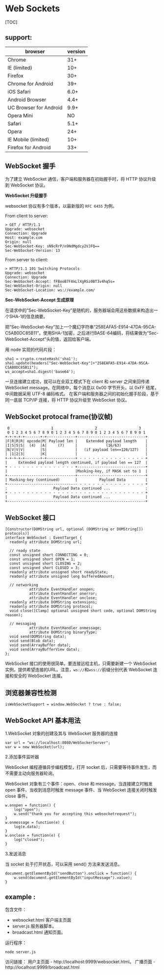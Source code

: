 # Web Sockets
[TOC]

## support:
browser      | version
---------    | -----
Chrome | 31+
IE (limited) | 10+
Firefox | 30+
Chrome for Android | 39+
iOS Safari | 6.0+
Android Browser | 4.4+
UC Browser for Android | 9.9+
Opera Mini | NO
Safari | 5.1+
Opera | 24+
IE Mobile (limited) | 10+
Firefox for Android | 33+

## WebSocket 握手
为了建立 WebSocket 通信，客户端和服务器在初始握手时，将 HTTP 协议升级到 WebSocket 协议。

**WebSocket 升级握手**

websocket 协议有多个版本，以最新版的 `RFC 6455` 为例。

From client to server:
```
> GET / HTTP/1.1
Upgrade: websocket
Connection: Upgrade
Host: example.com
Origin: null
Sec-WebSocket-Key: sN9cRrP/n9NdMgdcy2VJFQ==
Sec-WebSocket-Version: 13
```

From server to client:
```
> HTTP/1.1 101 Switching Protocols
Upgrade: websocket
Connection: Upgrade
Sec-WebSocket-Accept: fFBooB7FAkLlXgRSz0BT3v4hq5s=
Sec-WebSocket-Origin: null
Sec-WebSocket-Location: ws://example.com/
```


**Sec-WebSocket-Accept 生成原理**

在请求中的“Sec-WebSocket-Key”是随机的，服务器端会用这些数据来构造出一个SHA-1的信息摘要。

把“Sec-WebSocket-Key”加上一个魔幻字符串“258EAFA5-E914-47DA-95CA-C5AB0DC85B11”。使用SHA-1加密，之后进行BASE-64编码，将结果做为“Sec-WebSocket-Accept”头的值，返回给客户端。

用 node 实现的代码片段：
```
sha1 = crypto.createHash('sha1');
sha1.update(headers["Sec-WebSocket-Key"]+"258EAFA5-E914-47DA-95CA-C5AB0DC85B11");
ws_accept=sha1.digest('base64');
```


一旦连接建立成功，就可以在全双工模式下在 client 和 server 之间来回传递 WebSocket message。在网络中，每个消息以 0x00 字节开头，以 0xFF 结尾，中间数据采用 UTF-8 编码格式。
在客户端和服务器之间的初始化握手阶段，基于同一底层 TCP/IP 连接，将 HTTP 协议升级至 WebSocket 协议。

## WebSocket protocal frame(协议帧)

     0                   1                   2                   3
     0 1 2 3 4 5 6 7 8 9 0 1 2 3 4 5 6 7 8 9 0 1 2 3 4 5 6 7 8 9 0 1
    +-+-+-+-+-------+-+-------------+-------------------------------+
    |F|R|R|R| opcode|M| Payload len |    Extended payload length    |
    |I|S|S|S|  (4)  |A|     (7)     |             (16/63)           |
    |N|V|V|V|       |S|             |   (if payload len==126/127)   |
    | |1|2|3|       |K|             |                               |
    +-+-+-+-+-------+-+-------------+ - - - - - - - - - - - - - - - +
    |     Extended payload length continued, if payload len == 127  |
    + - - - - - - - - - - - - - - - +-------------------------------+
    |                               |Masking-key, if MASK set to 1  |
    +-------------------------------+-------------------------------+
    | Masking-key (continued)       |          Payload Data         |
    +-------------------------------- - - - - - - - - - - - - - - - +
    :                     Payload Data continued ...                :
    + - - - - - - - - - - - - - - - - - - - - - - - - - - - - - - - +
    |                     Payload Data continued ...                |
    +---------------------------------------------------------------+


## WebSocket 接口
```
[Constructor(DOMString url, optional (DOMString or DOMString[]) protocols)]
interface WebSocket : EventTarget {
  readonly attribute DOMString url;

  // ready state
  const unsigned short CONNECTING = 0;
  const unsigned short OPEN = 1;
  const unsigned short CLOSING = 2;
  const unsigned short CLOSED = 3;
  readonly attribute unsigned short readyState;
  readonly attribute unsigned long bufferedAmount;

  // networking
           attribute EventHandler onopen;
           attribute EventHandler onerror;
           attribute EventHandler onclose;
  readonly attribute DOMString extensions;
  readonly attribute DOMString protocol;
  void close([Clamp] optional unsigned short code, optional DOMString reason);

  // messaging
           attribute EventHandler onmessage;
           attribute DOMString binaryType;
  void send(DOMString data);
  void send(Blob data);
  void send(ArrayBuffer data);
  void send(ArrayBufferView data);
};
```
WebSocket 接口的使用很简单。要连接远程主机，只需要新建一个 WebSocket 实例，提供希望连接的URL。注意，`ws://`和`wss://`前缀分别代表 WebSocket 连接和安全的 WebSocket 连接。

## 浏览器兼容性检测
```
isWebSocketSupport = window.WebSocket ? true : false;
```

## WebSocket API 基本用法

1.WebSocket 对象的创建及其与 WebSocket 服务器的连接

```
var url = "ws://localhost:8080/WebSockerServer";
var w = new WebSocket(url);
```

2.添加事件监听器

WebSocket 编程遵循异步编程模型，打开 socket 后，只需要等待事件发生，而不需要主动向服务器轮询。

WebSocket 对象有三个事件：open、close 和 message。当连接建立时触发 open 事件、当收到消息时触发 message 事件、当 WebSocket 连接关闭时触发 close 事件。
```
w.onopen = function() {
    log("open");
    w.send("thank you for accepting this websocketrequest");
}
w.onmessage = function(e) {
    log(e.data);
}
w.onclose = function(e) {
    log("closed");
}
```

3.发送消息

当 socket 处于打开状态，可以采用 send() 方法来发送消息。
```
document.getElementById("sendButton").onclick = function() {
    w.send(document.getElementById("inputMessage").value);
}
```

## example :
包含文件：

- websocket.html
    客户端主页面
- server.js
    服务器脚本。
- broadcast.html
    通知页面。

运行程序：
```
node server.js
```
访问链接： 
用户主页面 - http://localhost:9999/websocket.html。
广播页面 - http://localhost:9999/broadcast.html
